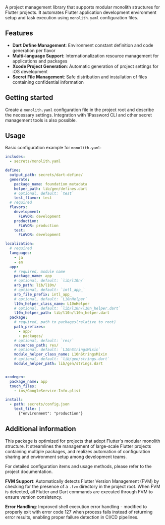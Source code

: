 A project management library that supports modular monolith structures for Flutter projects.
It automates Flutter application development environment setup and task execution using `monolith.yaml` configuration files.

## Features

* **Dart Define Management**: Environment constant definition and code generation per flavor
* **Multi-language Support**: Internationalization resource management for applications and packages
* **Xcode Project Generation**: Automatic generation of project settings for iOS development
* **Secret File Management**: Safe distribution and installation of files containing confidential information

## Getting started

Create a `monolith.yaml` configuration file in the project root and describe the necessary settings.
Integration with 1Password CLI and other secret management tools is also possible.

## Usage

Basic configuration example for `monolith.yaml`:

```yaml
includes:
  - secrets/monolith.yaml

define:
  output_path: secrets/dart-define/
  generate:
    package_name: foundation_metadata
    helper_path: lib/gen/defines.dart
    # optional, default: `test`
    test_flavor: test
  # required
  flavors:
    development:
      FLAVOR: development
    production:
      FLAVOR: production
    test:
      FLAVOR: development

localization:
  # required
  languages:
    - ja
    - en
  app:
    # required, module name
    package_name: app
    # optional, default: `lib/l10n/`
    arb_path: lib/l10n/
    # optional, default: `intl_app_`
    arb_file_prefix: intl_app_
    # optional, default: `L10nHelper`
    l10n_helper_class_name: L10nHelper
    # optional, default: `lib/l10n/l10n_helper.dart`
    l10n_helper_path: lib/l10n/l10n_helper.dart
  package:
    # required, path to packages(relative to root)
    path_prefixes:
      - app/
      - packages/
    # optional, default: `res/`
    resources_path: res/
    # optional, default: `L10nStringsMixin`
    module_helper_class_name: L10nStringsMixin
    # optional, default: `lib/gen/strings.dart`
    module_helper_path: lib/gen/strings.dart


xcodegen:
  package_name: app
  touch_files:
    - ios/GoogleService-Info.plist

install:
  - path: secrets/config.json
    text_file: |
      {"environment": "production"}
```

## Additional information

This package is optimized for projects that adopt Flutter's modular monolith structure.
It streamlines the management of large-scale Flutter projects containing multiple packages,
and realizes automation of configuration sharing and environment setup among development teams.

For detailed configuration items and usage methods, please refer to the project documentation.

**FVM Support**: Automatically detects Flutter Version Management (FVM) by checking for the presence of a `.fvm` directory in the project root. When FVM is detected, all Flutter and Dart commands are executed through FVM to ensure version consistency.

**Error Handling**: Improved shell execution error handling - modified to properly exit with error code 127 when process fails instead of returning error results, enabling proper failure detection in CI/CD pipelines. 